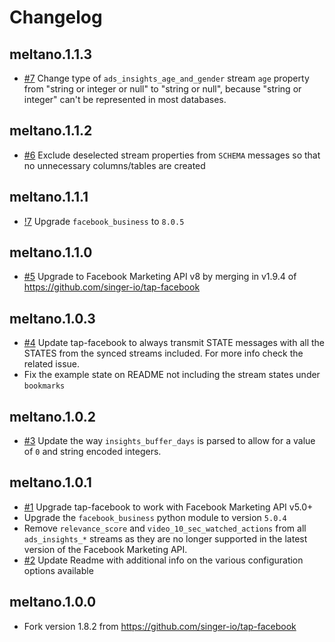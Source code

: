 # Changelog

## meltano.1.1.3

* [#7](https://gitlab.com/meltano/tap-facebook/-/issues/7) Change type of `ads_insights_age_and_gender` stream `age` property from "string or integer or null" to "string or null", because "string or integer" can't be represented in most databases.

## meltano.1.1.2

* [#6](https://gitlab.com/meltano/tap-facebook/-/issues/6) Exclude deselected stream properties from `SCHEMA` messages so that no unnecessary columns/tables are created

## meltano.1.1.1

* [!7](https://gitlab.com/meltano/tap-facebook/-/merge_requests/7) Upgrade `facebook_business` to `8.0.5`

## meltano.1.1.0
  * [#5](https://gitlab.com/meltano/tap-facebook/issues/5) Upgrade to Facebook Marketing API v8 by merging in v1.9.4 of https://github.com/singer-io/tap-facebook

## meltano.1.0.3
  *  [#4](https://gitlab.com/meltano/tap-facebook/issues/4) Update tap-facebook to always transmit STATE messages with all the STATES from the synced streams included. For more info check the related issue.
  *  Fix the example state on README not including the stream states under `bookmarks`


## meltano.1.0.2
  *  [#3](https://gitlab.com/meltano/tap-facebook/issues/3) Update the way `insights_buffer_days` is parsed to allow for a value of `0` and string encoded integers.

## meltano.1.0.1
  *  [#1](https://gitlab.com/meltano/tap-facebook/issues/1) Upgrade tap-facebook to work with Facebook Marketing API v5.0+
  *  Upgrade the `facebook_business` python module to version `5.0.4`
  *  Remove `relevance_score` and `video_10_sec_watched_actions` from all `ads_insights_*` streams as they are no longer supported in the latest version of the Facebook Marketing API.
  *  [#2](https://gitlab.com/meltano/tap-facebook/issues/2) Update Readme with additional info on the various configuration options available

## meltano.1.0.0
  *  Fork version 1.8.2 from https://github.com/singer-io/tap-facebook

